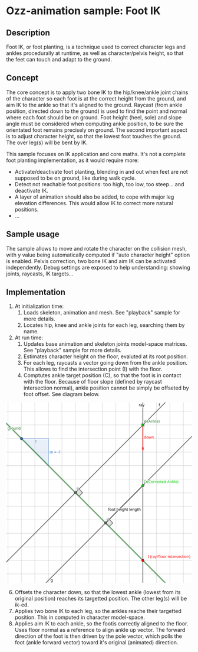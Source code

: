 # Ozz-animation sample: Foot IK

## Description

Foot IK, or foot planting, is a technique used to correct character legs and ankles procedurally at runtime, as well as character/pelvis height, so that the feet can touch and adapt to the ground.

## Concept

The core concept is to apply two bone IK to the hip/knee/ankle joint chains of the character so each foot is at the correct height from the ground, and aim IK to the ankle so that it's aligned to the ground. Raycast (from ankle position, directed down to the ground) is used to find the point and normal where each foot should be on ground. Foot height (heel, sole) and slope angle must be considered when computing ankle position, to be sure the orientated foot remains precisely on ground. 
The second important aspect is to adjust character height, so that the lowest foot touches the ground. The over leg(s) will be bent by IK. 

This sample focuses on IK application and core maths. It's not a complete foot planting implementation, as it would require more:
- Activate/deactivate foot planting, blending in and out when feet are not supposed to be on ground, like during walk cycle.
- Detect not reachable foot positions: too high, too low, too steep... and deactivate IK.
- A layer of animation should also be added, to cope with major leg elevation differences. This would allow IK to correct more natural positions.
- ...

## Sample usage

The sample allows to move and rotate the character on the collision mesh, with y value being automatically computed if "auto character height" option is enabled.
Pelvis correction, two bone IK and aim IK can be activated independently.
Debug settings are exposed to help understanding: showing joints, raycasts, IK targets...

## Implementation

1. At initialization time:
   1. Loads skeleton, animation and mesh. See "playback" sample for more details.
   2. Locates hip, knee and ankle joints for each leg, searching them by name.
2. At run time:
   1. Updates base animation and skeleton joints model-space matrices. See "playback" sample for more details.
   2. Estimates character height on the floor, evaluted at its root position.
   3. For each leg, raycasts a vector going down from the ankle position. This allows to find the intersection point (I) with the floor.
   4. Comptutes ankle target position (C), so that the foot is in contact with the floor. Because of floor slope (defined by raycast intersection normal), ankle position cannot be simply be offseted by foot offset. See diagram below.

![ankle correction](../../media/doc/samples/foot_ik_ankle.svg)

   6. Offsets the character down, so that the lowest ankle (lowest from its original position) reaches its targetted position. The other leg(s) will be ik-ed.
   7. Applies two bone IK to each leg, so the ankles reache their targetted position. This in computed in character model-space.
   8. Applies aim IK to each ankle, so the footis correctly aligned to the floor. Uses floor normal as a reference to align ankle up vector. The forward direction of the foot is then driven by the pole vector, which polls the foot (ankle forward vector) toward it's original (animated) direction.